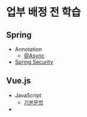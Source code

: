 # 업부 배정 전 학습

## Spring

   - Annotation
      - [@Async](%40Async-Annotation.md)
   - [Spring Security]()
## Vue.js
   - JavaScript
      - [기본문법]()
   - 

